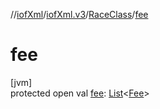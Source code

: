 //[iofXml](../../../index.md)/[iofXml.v3](../index.md)/[RaceClass](index.md)/[fee](fee.md)

# fee

[jvm]\
protected open val [fee](fee.md): [List](https://docs.oracle.com/javase/8/docs/api/java/util/List.html)<[Fee](../-fee/index.md)>
